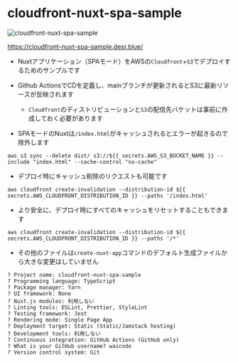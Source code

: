 # cloudfront-nuxt-spa-sample

![cloudfront-nuxt-spa-sample](https://cloudfront-nuxt-spa-sample.desr.blue/cloudfront-nuxt-spa-sample.png "cloudfront-nuxt-spa-sample")

<https://cloudfront-nuxt-spa-sample.desr.blue/>

* Nuxtアプリケーション（SPAモード）をAWSの`Cloudfront`+`S3`でデプロイするためのサンプルです

* Github ActionsでCDを定義し、mainブランチが更新されるとS3に最新リソースが反映されます
  * `Cloudfront`のディストリビューションと`S3`の配信先バケットは事前に作成しておく必要があります

* SPAモードのNuxtは`/index.html`がキャッシュされるとエラーが起きるので除外します

```Shell
aws s3 sync --delete dist/ s3://${{ secrets.AWS_S3_BUCKET_NAME }} --include "index.html" --cache-control "no-cache"
```

* デプロイ時にキャッシュ削除のリクエストも可能です

```Shell
aws cloudfront create-invalidation --distribution-id ${{ secrets.AWS_CLOUDFRONT_DISTRIBUTION_ID }} --paths '/index.html'
```

* より安全に、デプロイ時にすべてのキャッシュをリセットすることもできます

```Shell
aws cloudfront create-invalidation --distribution-id ${{ secrets.AWS_CLOUDFRONT_DISTRIBUTION_ID }} --paths '/*'
```

* その他のファイルは`create-nuxt-app`コマンドのデフォルト生成ファイルから大きな変更はしていません

```Shell
? Project name: cloudfront-nuxt-spa-sample
? Programming language: TypeScript
? Package manager: Yarn
? UI framework: None
? Nuxt.js modules: 利用しない
? Linting tools: ESLint, Prettier, StyleLint
? Testing framework: Jest
? Rendering mode: Single Page App
? Deployment target: Static (Static/Jamstack hosting)
? Development tools: 利用しない
? Continuous integration: GitHub Actions (GitHub only)
? What is your GitHub username? waicode
? Version control system: Git
```
